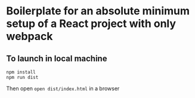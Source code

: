 # Boilerplate for an absolute minimum setup of a React project with only webpack

## To launch in local machine

```
npm install
npm run dist

```

Then open ``open dist/index.html`` in a browser